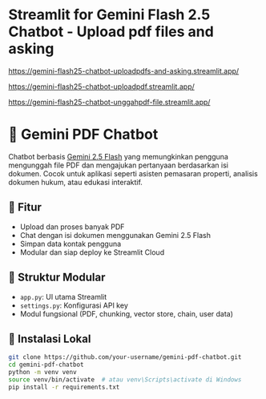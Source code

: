 # Streamlit for Gemini Flash 2.5 Chatbot - Upload pdf files and asking

https://gemini-flash25-chatbot-uploadpdfs-and-asking.streamlit.app/

https://gemini-flash25-chatbot-uploadpdf.streamlit.app/

https://gemini-flash25-chatbot-unggahpdf-file.streamlit.app/

# 💬 Gemini PDF Chatbot

Chatbot berbasis [Gemini 2.5 Flash](https://makersuite.google.com/) yang memungkinkan pengguna mengunggah file PDF dan mengajukan pertanyaan berdasarkan isi dokumen. Cocok untuk aplikasi seperti asisten pemasaran properti, analisis dokumen hukum, atau edukasi interaktif.

## 🚀 Fitur
- Upload dan proses banyak PDF
- Chat dengan isi dokumen menggunakan Gemini 2.5 Flash
- Simpan data kontak pengguna
- Modular dan siap deploy ke Streamlit Cloud 

## 🧱 Struktur Modular
- `app.py`: UI utama Streamlit
- `settings.py`: Konfigurasi API key
-  Modul fungsional (PDF, chunking, vector store, chain, user data)

## 🔧 Instalasi Lokal

```bash
git clone https://github.com/your-username/gemini-pdf-chatbot.git
cd gemini-pdf-chatbot
python -m venv venv
source venv/bin/activate  # atau venv\Scripts\activate di Windows
pip install -r requirements.txt
